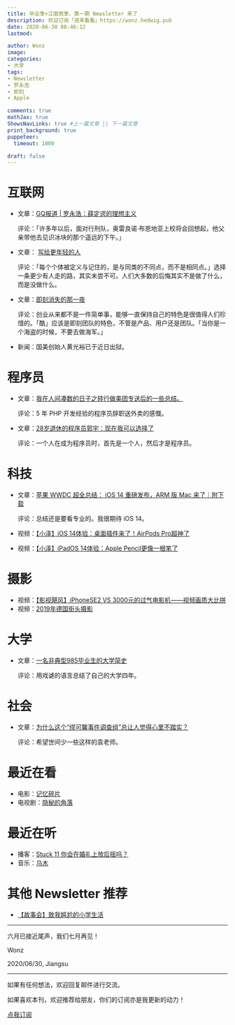 ```yaml
---
title: 毕业季+江南雨季，第一期 Newsletter 来了
description: 欢迎订阅「进来看看」https://wonz.hedwig.pub
date: 2020-06-30 08:46:12
lastmod:

author: Wonz
image: 
categories:
- 大学
tags:
- Newsletter
- 罗永浩
- 即刻
- Apple

comments: true
mathJax: true
ShowsNavLinks: true #上一篇文章 || 下一篇文章
print_background: true
puppeteer:
  timeout: 1000

draft: false
---
```

# 互联网

* 文章：[GQ报道 | 罗永浩：薛定谔的理想主义](https://mp.weixin.qq.com/s?__biz=MjM5MDA1ODAzMg==&mid=2651162515&idx=1&sn=0e58ba8fb7eafb6b1946b6f60053e09b&chksm=bdbbb4cc8acc3ddac045c1300a4f4a90649ab7c19eebdef728bdc1c63574250244d8f5fae401&mpshare=1&scene=1&srcid=&sharer_sharetime=1593479286872&sharer_shareid=98be2b754936f08d103cd3be4f2da5d7#rd)

  评论：「许多年以后，面对行刑队，奥雷良诺·布恩地亚上校将会回想起，他父亲带他去见识冰块的那个遥远的下午。」
* 文章： [写给更年轻的人](https://mp.weixin.qq.com/s?__biz=MjM5NDk5MTA0MQ==&mid=2652163021&idx=1&sn=25f0ced416b1f05971ad0a930bb482f1&chksm=bd1f35638a68bc757c05b56c6663e76c3881fa1baf9187f629f4d34b13de31dd969d5b18b58f&mpshare=1&scene=1&srcid=&sharer_sharetime=1593479305522&sharer_shareid=98be2b754936f08d103cd3be4f2da5d7#rd)

  评论：「每个个体被定义与记住的，是与同类的不同点，而不是相同点。」选择一条更少有人走的路，其实未尝不可。人们大多数的后悔其实不是做了什么，而是没做什么。
* 文章：[即刻消失的那一夜](https://mp.weixin.qq.com/s?__biz=MzU3Mjk1OTQ0Ng==&mid=2247485526&idx=1&sn=836bc7afbb47bfe707cbb66c28b895d9&chksm=fcc9b7efcbbe3ef9e3cc22fc98cda47b364c45f00a55b913af525be741c8c17b32863720230e&mpshare=1&scene=1&srcid=&sharer_sharetime=1593479880763&sharer_shareid=98be2b754936f08d103cd3be4f2da5d7#rd)

  评论：创业从来都不是一件简单事，能够一直保持自己的特色是很值得人们珍惜的。「酷」应该是即刻团队的特色，不管是产品、用户还是团队。「当你是一个海盗的时候，不要去做海军。」
* 新闻：国美创始人黄光裕已于近日出狱。

# 程序员

* 文章：[我在人间凑数的日子之转行做美团专送后的一些总结。](https://www.v2ex.com/t/685109#reply131)

  评论：5 年 PHP 开发经验的程序员辞职送外卖的感慨。
* 文章：[28岁退休的程序员郭宇：现在我可以选择了](https://mp.weixin.qq.com/s?__biz=MjEwMzA5NTcyMQ==&mid=2653115480&idx=1&sn=8effc1bca83169aadad87b3afc8d8d8c&chksm=4eb2b29e79c53b889fd38f14d686fdaa888dde3915a1dda523c93dba8bf2535e8ed671314e6f&mpshare=1&scene=1&srcid=0629Ees2oS76yXeKeIadzLwc&sharer_sharetime=1593418799396&sharer_shareid=6744df7654426ba39750ba43e5164de5#rd)

  评论：一个人在成为程序员时，首先是一个人，然后才是程序员。

# 科技

* 文章：[苹果 WWDC 超全总结： iOS 14 重磅发布，ARM 版 Mac 来了｜附下载](https://mp.weixin.qq.com/s?__biz=MjM5MjAyNDUyMA==&mid=2650552304&idx=1&sn=aa8360ee1dc8a88ad103a4646cd81cab&chksm=bea4055789d38c418e94514ffd5a70791dea3fec2980120541834fa9afa50d0775c6be52418c&mpshare=1&scene=1&srcid=&sharer_sharetime=1593480149124&sharer_shareid=98be2b754936f08d103cd3be4f2da5d7#rd)

  评论：总结还是要看专业的。我很期待 iOS 14。
* 视频：[【小泽】iOS 14体验：桌面插件来了！AirPods Pro超神了](https://www.bilibili.com/video/BV1QZ4y1H7dK)
* 视频：[【小泽】iPadOS 14体验：Apple Pencil更像一根笔了](https://www.bilibili.com/video/BV1VV411k7Tz)

# 摄影

* 视频：[【影视飓风】iPhoneSE2 VS 3000元的过气电影机——视频画质大比拼](https://www.bilibili.com/video/BV1Uk4y1z78g)
* 视频：[2019年德国街头摄影](https://www.bilibili.com/video/BV1cJ411778B)

# 大学

* 文章：[一名非典型985毕业生的大学简史](https://mp.weixin.qq.com/s?__biz=MzAwNDM0OTU3Ng==&mid=2654705884&idx=1&sn=5906f3dc8a66128d57bc27718ef994e1&chksm=80e2733bb795fa2d0a981d123f0280edff214797c763767c0c3824bd6f62a43fe6c5d65acf92&mpshare=1&scene=1&srcid=&sharer_sharetime=1593479665686&sharer_shareid=98be2b754936f08d103cd3be4f2da5d7#rd)

  评论：用戏谑的语言总结了自己的大学四年。

# 社会

* 文章：[为什么这个“缪可馨事件调查组”总让人觉得心里不踏实？](https://mp.weixin.qq.com/s?__biz=MjM5ODAzNTc2NA==&mid=2652885401&idx=1&sn=03971336608af1d2f28b3d8bbbb859fd&chksm=bd3b99c28a4c10d43e14c1a6bf820d9a0c9db0842d55e0988feca10341cbc088e5d45cf67042&mpshare=1&scene=1&srcid=&sharer_sharetime=1593479748510&sharer_shareid=98be2b754936f08d103cd3be4f2da5d7#rd)

  评论：希望世间少一些这样的袁老师。

# 最近在看

* 电影：[记忆碎片](https://movie.douban.com/subject/1304447/)
* 电视剧：[隐秘的角落](https://movie.douban.com/subject/33404425/)

# 最近在听

* 播客：[Stuck 11 你会在婚礼上放后摇吗？](https://www.xiaoyuzhoufm.com/episode/5ef4b71b418a84a04689dcc0?s=eyJ1IjoiNWU3YzVlNDBhMmYyZTUwM2NlYzM2ZDQzIiwiZCI6MX0%3D)
* 音乐：[乌木](https://music.163.com/#/song?id=416385912)

# 其他 Newsletter 推荐

* [【故事会】致我尴尬的小学生活](https://thinktwice.hedwig.pub/i/gu-shi-hui-zhi-wo-gan-ga-de-xiao-xue-sheng-huo)

---

六月已接近尾声，我们七月再见！

Wonz

2020/06/30, Jiangsu

---

如果有任何想法，欢迎回复邮件进行交流。

如果喜欢本刊，欢迎推荐给朋友，你们的订阅亦是我更新的动力！

[点我订阅](https://wonz.hedwig.pub)
